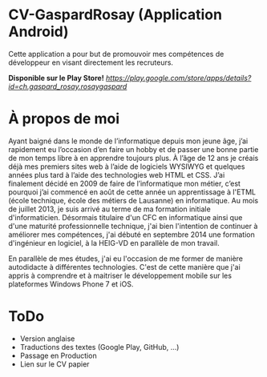 # CV-GaspardRosay (Application Android)

Cette application a pour but de promouvoir mes compétences de développeur en visant directement les recruteurs.

**Disponible sur le Play Store!**
*https://play.google.com/store/apps/details?id=ch.gaspard_rosay.rosaygaspard*

# À propos de moi
Ayant baigné dans le monde de l’informatique depuis mon jeune âge, j’ai rapidement eu l’occasion d’en faire un hobby et de passer une bonne partie de mon temps libre à en apprendre toujours plus. À l’âge de 12 ans je créais déjà mes premiers sites web à l’aide de logiciels WYSIWYG et quelques années plus tard à l’aide des technologies web HTML et CSS.
J’ai finalement décidé en 2009 de faire de l’informatique mon métier, c’est pourquoi j’ai commencé en août de cette année un apprentissage à l'ETML (école technique, école des métiers de Lausanne) en informatique.
Au mois de juillet 2013, je suis arrivé au terme de ma formation initiale d'informaticien. 
Désormais titulaire d'un CFC en informatique ainsi que d'une maturité professionnelle technique, j'ai bien l'intention de continuer à améliorer mes compétences, j'ai débuté en septembre 2014 une formation d'ingénieur en logiciel, à la HEIG-VD en parallèle de mon travail.

En parallèle de mes études, j'ai eu l'occasion de me former de manière autodidacte à différentes technologies. C'est de cette manière que j'ai appris à comprendre et à maitriser le développement mobile sur les plateformes Windows Phone 7 et iOS.

# ToDo
* Version anglaise
* Traductions des textes (Google Play, GitHub, ...)
* Passage en Production
* Lien sur le CV papier